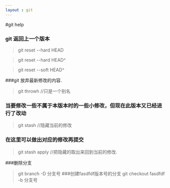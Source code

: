 ```yaml
---
layout : git
---
```

#git help
### git 返回上一个版本
>git reset --hard HEAD 

>git reset --hard HEAD^

>git reset --soft HEAD^

###git 放弃最新修改的内容.
>git throwh    //只是一个别名

### 当要修改一些不属于本版本时的一些小修改，但现在此版本又已经进行了改动
>git stash        //隐藏当前的修改
### 在这里可以做出对应的修改再提交
>git stash apply  //把隐藏的取出来回到当前的修改.

###删除分支
>git branch -D 分支号 
###创建fasdfdf版本号的分支
>git checkout fasdfdf -b 分支号
